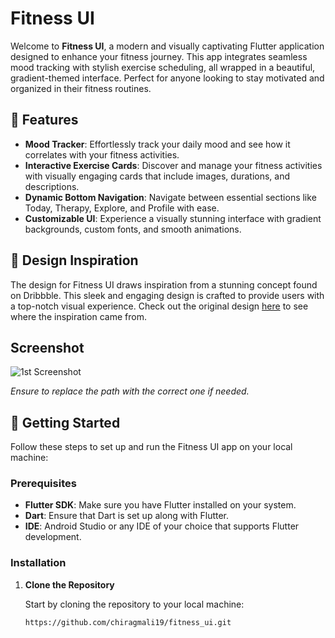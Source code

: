 # Fitness UI

Welcome to **Fitness UI**, a modern and visually captivating Flutter application designed to enhance your fitness journey. This app integrates seamless mood tracking with stylish exercise scheduling, all wrapped in a beautiful, gradient-themed interface. Perfect for anyone looking to stay motivated and organized in their fitness routines.

## 🌟 Features

- **Mood Tracker**: Effortlessly track your daily mood and see how it correlates with your fitness activities.
- **Interactive Exercise Cards**: Discover and manage your fitness activities with visually engaging cards that include images, durations, and descriptions.
- **Dynamic Bottom Navigation**: Navigate between essential sections like Today, Therapy, Explore, and Profile with ease.
- **Customizable UI**: Experience a visually stunning interface with gradient backgrounds, custom fonts, and smooth animations.

## 📸 Design Inspiration

The design for Fitness UI draws inspiration from a stunning concept found on Dribbble. This sleek and engaging design is crafted to provide users with a top-notch visual experience. Check out the original design [here](https://dribbble.com/shots/24658939) to see where the inspiration came from.

## Screenshot

<img src="https://github.com/user-attachments/assets/d9f810b3-cfc4-4654-90ac-6b0fa02b5ae7" alt="1st Screenshot"/>

*Ensure to replace the path with the correct one if needed.*

## 🚀 Getting Started

Follow these steps to set up and run the Fitness UI app on your local machine:

### Prerequisites

- **Flutter SDK**: Make sure you have Flutter installed on your system.
- **Dart**: Ensure that Dart is set up along with Flutter.
- **IDE**: Android Studio or any IDE of your choice that supports Flutter development.

### Installation

1. **Clone the Repository**

   Start by cloning the repository to your local machine:

   ```bash
   https://github.com/chiragmali19/fitness_ui.git
